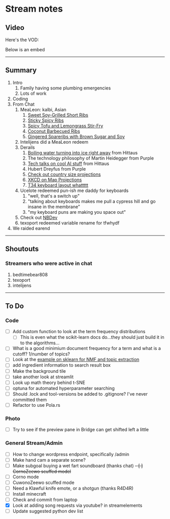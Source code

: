 # Stream notes

## Video

Here's the VOD:

Below is an embed

---

## Summary

1. Intro
   1. Family having some plumbing emergencies
   2. Lots of work
2. Coding
3. From Chat
   1. MeaLeon: kalbi, Asian
      1. [Sweet Soy-Grilled Short Ribs](https://www.epicurious.com/recipes/food/views/sweet-soy-grilled-short-ribs-235200)
      2. [Sticky Spicy Ribs](https://www.epicurious.com/recipes/food/views/sticky-spicy-ribs-234660)
      3. [Spicy Tofu and Lemongrass Stir-Fry](https://www.epicurious.com/recipes/food/views/spicy-tofu-and-lemongrass-stir-fry-230311)
      4. [Coconut Barbecued Ribs](https://www.epicurious.com/recipes/food/views/coconut-barbecued-ribs-730)
      5. [Gingered Spareribs with Brown Sugar and Soy](https://www.epicurious.com/recipes/food/views/gingered-spareribs-with-brown-sugar-and-soy-107277)
   2. Intelijens did a MeaLeon redeem
   3. Derails
      1. [Boiling water turning into ice right away](https://www.youtube.com/watch?v=OiaNKqCUUBk) from Hittaus
      2. The technology philosophy of Martin Heidegger from Purple
      3. [Tech talks on cool AI stuff](https://www.youtube.com/channel/UC4r_gpcPz3Us9pmeGDjw_Rg/videos) from Hittaus
      4. Hubert Dreyfus from Purple
      5. [Check out country size projections](https://www.thetruesize.com/#?borders=1~!MTcyNjQ4ODU.MTI0MTE2NA*MzYwMDAwMDA(MA~!AU*MjA1NDcx.MjY3ODY3OQ)Mg)
      6. [XKCD on Map Projections](https://xkcd.com/977/)
      7. [T34 keyboard layout whattttt](https://www.jonashietala.se/blog/2021/06/03/the-t-34-keyboard-layout/)
   4. Ucelote redeemed pun-ish me daddy for keyboards
      1. "well, that's a switch up"
      2. "talking about keyboards makes me pull a cypress hill and go insane in the membrane"
      3. "my keyboard puns are making you space out"
   5. Check out [NBDev](https://nbdev.fast.ai/)
   6. texoport redeemed variable rename for tfwhydf
4. We raided earend
---

## Shoutouts

### Streamers who were active in chat

1. bedtimebear808
2. texoport
3. intelijens
---

## To Do

### Code

- [ ] Add custom function to look at the term frequency distributions
  - [ ] This is even what the scikit-learn docs do...they should just build it in to the algorithms...
- [ ] What is a good minimium document frequency for a term and what is a cutoff? 1/number of topics?
- [ ] Look at the [example on sklearn for NMF and topic extraction](https://scikit-learn.org/stable/auto_examples/applications/plot_topics_extraction_with_nmf_lda.html#sphx-glr-auto-examples-applications-plot-topics-extraction-with-nmf-lda-py)
- [ ] add ingredient information to search result box
- [ ] Make the background tile
- [ ] take another look at streamlit
- [ ] Look up math theory behind t-SNE
- [ ] optuna for automated hyperparameter searching
- [ ] Should .lock and tool-versions be added to .gitignore? I've never committed them
- [ ] Refactor to use Pola.rs

### Photo

- [ ] Try to see if the preview pane in Bridge can get shifted left a little

### General Stream/Admin

- [ ] How to change wordpress endpoint, specifically /admin
- [ ] Make hand cam a separate scene?
- [ ] Make subgoal buying a wet fart soundboard (thanks chat)
~~- [ ] CornoZeewo scuffed model~~
- [ ] Corno mode
- [ ] CuwonoZeewo scuffed mode
- [ ] Need a Klawful knife emote, or a shotgun (thanks R4D4R)
- [ ] Install minecraft
- [ ] Check and commit from laptop
- [X] Look at adding song requests via youtube? in streamelements
- [ ] Update suggested python dev list
